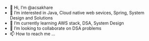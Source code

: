 - 👋 Hi, I’m @acsakhare
- 👀 I’m interested in Java, Cloud native web sevices, Spring, System Design and Solutions
- 🌱 I’m currently learning AWS stack, DSA, System Design
- 💞️ I’m looking to collaborate on DSA problems
- 📫 How to reach me ...

<!---
acsakhare/acsakhare is a ✨ special ✨ repository because its `README.md` (this file) appears on your GitHub profile.
You can click the Preview link to take a look at your changes.
--->
